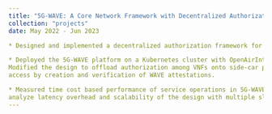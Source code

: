 ```yaml
---
title: "5G-WAVE: A Core Network Framework with Decentralized Authorization for Network Slices"
collection: "projects"
date: May 2022 - Jun 2023

* Designed and implemented a decentralized authorization framework for the 5G core service access among VNFs by utilizing WAVE to eliminate the security vulnerabilities caused by a central OAuth2.0 authorization server.

* Deployed the 5G-WAVE platform on a Kubernetes cluster with OpenAirInterface (OAI) entities as 5G VNFs.
Modified the design to offload authorization among VNFs onto side-car proxies (SCPs) which enable service
access by creation and verification of WAVE attestations.

* Measured time cost based performance of service operations in 5G-WAVE in network slice deployments to
analyze latency overhead and scalability of the design with multiple slices.
---
```

